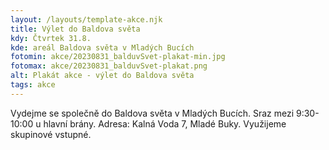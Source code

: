 ```yaml
---
layout: /layouts/template-akce.njk
title: Výlet do Baldova světa
kdy: Čtvrtek 31.8.
kde: areál Baldova světa v Mladých Bucích
fotomin: akce/20230831_balduvSvet-plakat-min.jpg
fotomax: akce/20230831_balduvSvet-plakat.png
alt: Plakát akce - výlet do Baldova světa
tags: akce
---
```


Vydejme se společně do Baldova světa v Mladých Bucích. Sraz mezi 9:30-10:00 u hlavní brány. Adresa: Kalná Voda 7, Mladé Buky. Využijeme skupinové vstupné. 


